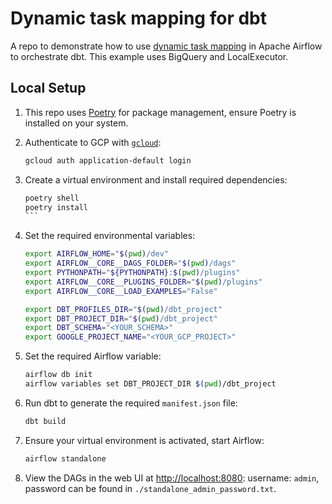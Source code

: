 # Dynamic task mapping for dbt

A repo to demonstrate how to use [dynamic task mapping](https://airflow.apache.org/docs/apache-airflow/stable/authoring-and-scheduling/dynamic-task-mapping.html) in Apache Airflow to orchestrate dbt. This example uses BigQuery and LocalExecutor.

## Local Setup

1. This repo uses [Poetry](https://python-poetry.org/docs/#installation) for package management, ensure Poetry is installed on your system.

1. Authenticate to GCP with [`gcloud`](https://cloud.google.com/sdk/docs/install):
    ```bash
    gcloud auth application-default login
    ```

1. Create a virtual environment and install required dependencies:
    ````bash
    poetry shell
    poetry install
    ```

1. Set the required environmental variables:
    ```bash
    export AIRFLOW_HOME="$(pwd)/dev"
    export AIRFLOW__CORE__DAGS_FOLDER="$(pwd)/dags"
    export PYTHONPATH="${PYTHONPATH}:$(pwd)/plugins"
    export AIRFLOW__CORE__PLUGINS_FOLDER="$(pwd)/plugins"
    export AIRFLOW__CORE__LOAD_EXAMPLES="False"

    export DBT_PROFILES_DIR="$(pwd)/dbt_project"
    export DBT_PROJECT_DIR="$(pwd)/dbt_project"
    export DBT_SCHEMA="<YOUR_SCHEMA>"
    export GOOGLE_PROJECT_NAME="<YOUR_GCP_PROJECT>"
    ```

1. Set the required Airflow variable:
    ```bash
    airflow db init
    airflow variables set DBT_PROJECT_DIR $(pwd)/dbt_project
    ```

1. Run dbt to generate the required `manifest.json` file:
    ```bash
    dbt build
    ```

1. Ensure your virtual environment is activated, start Airflow:
    ```bash
    airflow standalone
    ```

1. View the DAGs in the web UI at [http://localhost:8080](http://localhost:8080): username: `admin`, password can be found in `./standalone_admin_password.txt`.
